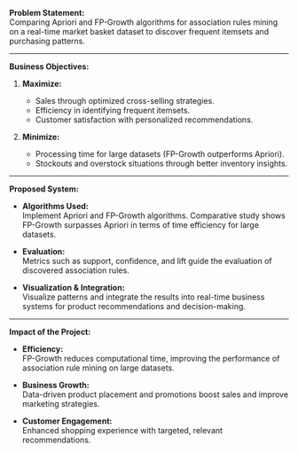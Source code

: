 

**Problem Statement:**  
Comparing Apriori and FP-Growth algorithms for association rules mining on a real-time market basket dataset to discover frequent itemsets and purchasing patterns.

---

**Business Objectives:**

1. **Maximize:**
   - Sales through optimized cross-selling strategies.
   - Efficiency in identifying frequent itemsets.
   - Customer satisfaction with personalized recommendations.

2. **Minimize:**
   - Processing time for large datasets (FP-Growth outperforms Apriori).
   - Stockouts and overstock situations through better inventory insights.

---

**Proposed System:**

- **Algorithms Used:**  
  Implement Apriori and FP-Growth algorithms. Comparative study shows FP-Growth surpasses Apriori in terms of time efficiency for large datasets.
  
- **Evaluation:**  
  Metrics such as support, confidence, and lift guide the evaluation of discovered association rules.

- **Visualization & Integration:**  
  Visualize patterns and integrate the results into real-time business systems for product recommendations and decision-making.

---

**Impact of the Project:**

- **Efficiency:**  
  FP-Growth reduces computational time, improving the performance of association rule mining on large datasets.
  
- **Business Growth:**  
  Data-driven product placement and promotions boost sales and improve marketing strategies.

- **Customer Engagement:**  
  Enhanced shopping experience with targeted, relevant recommendations.

